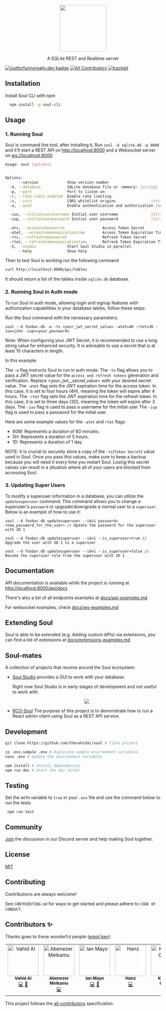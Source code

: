<p align="center">
    <img src='docs/logo.png' height='150px' style="">
    <p align="center">
        A SQLite REST and Realtime server
    </p>
</p>

[![justforfunnoreally.dev badge](https://img.shields.io/badge/justforfunnoreally-dev-9ff)](https://justforfunnoreally.dev)
[![All Contributors](https://img.shields.io/github/all-contributors/thevahidal/soul?color=ee8449&style=flat-square)](#contributors)
[![trackgit](https://us-central1-trackgit-analytics.cloudfunctions.net/token/ping/la8rmyedi6oogy87pxla)](https://trackgit.com)

## Installation

Install Soul CLI with npm

```bash
  npm install -g soul-cli
```

## Usage

### 1. Running Soul

Soul is command line tool, after installing it,
Run `soul -d sqlite.db -p 8000` and it'll start a REST API on [http://localhost:8000](http://localhost:8000) and a Websocket server on [ws://localhost:8000](ws://localhost:8000).

```bash
Usage: soul [options]


Options:
      --version             Show version number                        [boolean]
  -d, --database            SQLite database file or :memory: [string] [required]
  -p, --port                Port to listen on                           [number]
  -r, --rate-limit-enabled  Enable rate limiting                       [boolean]
  -c, --cors                CORS whitelist origins                [string]
  -a, --auth                Enable authentication and authorization [boolean]

  -iuu, --initialuserusername Initial user username               [string]
  -iup, --initialuserpassword Initial user password               [string]

  -ats, --accesstokensecret                 Access Token Secret                              [string]
  -atet, --accesstokenexpirationtime        Access Token Expiration Time                      [string]
  -rts, --refreshtokensecret                Refresh Token Secret                              [string]
  -rtet, --refreshtokenexpirationtime       Refresh Token Expiration Time                     [string]
  -S, --studio              Start Soul Studio in parallel
      --help                Show help

```

Then to test Soul is working run the following command

```bash
curl http://localhost:8000/api/tables
```

It should return a list of the tables inside `sqlite.db` database.

### 2. Running Soul in Auth mode

To run Soul in auth mode, allowing login and signup features with authorization capabilities in your database tables, follow these steps:

Run the Soul command with the necessary parameters:

```
soul --d foobar.db -a -ts <your_jwt_secret_value> -atet=4H -rtet=3D -iuu=john -iup=<your_password>
```

Note: When configuring your JWT Secret, it is recommended to use a long string value for enhanced security. It is advisable to use a secret that is at least 10 characters in length.

In this example:

The `-a` flag instructs Soul to run in auth mode.
The `-ts` flag allows you to pass a JWT secret value for the `access and refresh tokens` generation and verification. Replace <your_jwt\_\_secret_value> with your desired secret value.
The `-atet` flag sets the JWT expiration time for the access token. In this case, it is set to four hours (4H), meaning the token will expire after 4 hours.
The `-rtet` flag sets the JWT expiration time for the refresh token. In this case, it is set to three days (3D), meaning the token will expire after 3 days.
The `-iuu` flag is used to pass a username for the initial user
The `-iup` flag is used to pass a password for the initial user

Here are some example values for the `-atet` and `rtet` flags

- 60M: Represents a duration of 60 minutes.
- 5H: Represents a duration of 5 hours.
- 1D: Represents a duration of 1 day.

NOTE: It is crucial to securely store a copy of the `-ts`(`Token Secret`) value used in Soul. Once you pass this values, make sure to keep a backup because you will need it every time you restart Soul. Losing this secret values can result in a situation where all of your users are blocked from accessing Soul.

### 3. Updating Super Users

To modify a superuser information in a database, you can utilize the `updatesuperuser` command. This command allows you to change a superuser's `password` or upgrade/downgrade a normal user to a `superuser`. Below is an example of how to use it:

```
soul --d foobar.db updatesuperuser --id=1 password=<new_password_for_the_user> // Update the password for the superuser with ID 1

soul --d foobar.db updatesuperuser --id=1 --is_superuser=true // Upgrade the user with ID 1 to a superuser

soul --d foobar.db updatesuperuser --id=1 --is_superuser=false // Revoke the superuser role from the superuser with ID 1
```

## Documentation

API documentation is available while the project is running at [http://localhost:8000/api/docs](http://localhost:8000/api/docs)

There's also a list of all endpoints examples at [docs/api-examples.md](docs/api-examples.md)

For websocket examples, check [docs/ws-examples.md](docs/ws-examples.md)

## Extending Soul

Soul is able to be extended (e.g. Adding custom APIs) via extensions, you can find a list of extensions at [docs/extensions-examples.md](docs/extensions-examples.md)

## Soul-mates

A collection of projects that revolve around the Soul ecosystem.

- [Soul Studio](https://github.com/thevahidal/soul-studio) provides a GUI to work with your database.

  Right now Soul Studio is in early stages of development and not useful to work with.

    <p align="center">
        <img src='docs/soul-studio.png' style="">
    </p>

- [RCO-Soul](https://github.com/DeepBlueCLtd/RCO-Soul) The purpose of this project is to demonstrate how to run a React admin client using Soul as a REST API service.

## Development

```bash
git clone https://github.com/thevahidal/soul # Clone project

cp .env.sample .env # Duplicate sample environment variables
nano .env # Update the environment variables

npm install # Install dependencies
npm run dev # Start the dev server
```

## Testing

Set the `AUTH` variable to `true` in your `.env` file and use the command below to run the tests

```
 npm run test
```

## Community

[Join](https://bit.ly/soul-discord) the discussion in our Discord server and help making Soul together.

## License

[MIT](https://choosealicense.com/licenses/mit/)

## Contributing

Contributions are always welcome!

See `CONTRIBUTING.md` for ways to get started and please adhere to `CODE OF CONDUCT`.

## Contributors ✨

Thanks goes to these wonderful people ([emoji key](https://allcontributors.org/docs/en/emoji-key)):

<!-- ALL-CONTRIBUTORS-LIST:START - Do not remove or modify this section -->
<!-- prettier-ignore-start -->
<!-- markdownlint-disable -->
<table>
  <tbody>
    <tr>
      <td align="center" valign="top" width="14.28%"><a href="http://linktr.ee/thevahidal"><img src="https://avatars.githubusercontent.com/u/20302825?v=4?s=100" width="100px;" alt="Vahid Al"/><br /><sub><b>Vahid Al</b></sub></a><br /><a href="https://github.com/thevahidal/soul/commits?author=thevahidal" title="Code">💻</a> <a href="https://github.com/thevahidal/soul/pulls?q=is%3Apr+reviewed-by%3Athevahidal" title="Reviewed Pull Requests">👀</a></td>
      <td align="center" valign="top" width="14.28%"><a href="https://github.com/AbegaM"><img src="https://avatars.githubusercontent.com/u/70259638?v=4?s=100" width="100px;" alt="Abenezer Melkamu"/><br /><sub><b>Abenezer Melkamu</b></sub></a><br /><a href="https://github.com/thevahidal/soul/commits?author=AbegaM" title="Code">💻</a></td>
      <td align="center" valign="top" width="14.28%"><a href="https://github.com/IanMayo"><img src="https://avatars.githubusercontent.com/u/1108513?v=4?s=100" width="100px;" alt="Ian Mayo"/><br /><sub><b>Ian Mayo</b></sub></a><br /><a href="https://github.com/thevahidal/soul/commits?author=IanMayo" title="Code">💻</a> <a href="https://github.com/thevahidal/soul/pulls?q=is%3Apr+reviewed-by%3AIanMayo" title="Reviewed Pull Requests">👀</a></td>
      <td align="center" valign="top" width="14.28%"><a href="https://godot.id"><img src="https://avatars.githubusercontent.com/u/40712686?v=4?s=100" width="100px;" alt="Hanz"/><br /><sub><b>Hanz</b></sub></a><br /><a href="https://github.com/thevahidal/soul/commits?author=HanzCEO" title="Code">💻</a></td>
      <td align="center" valign="top" width="14.28%"><a href="https://github.com/KoenDG"><img src="https://avatars.githubusercontent.com/u/1440619?v=4?s=100" width="100px;" alt="Koen De Groote"/><br /><sub><b>Koen De Groote</b></sub></a><br /><a href="https://github.com/thevahidal/soul/commits?author=KoenDG" title="Code">💻</a></td>
      <td align="center" valign="top" width="14.28%"><a href="https://github.com/TahaKhanAbdalli"><img src="https://avatars.githubusercontent.com/u/50602678?v=4?s=100" width="100px;" alt="Muhammad Taha Khan"/><br /><sub><b>Muhammad Taha Khan</b></sub></a><br /><a href="https://github.com/thevahidal/soul/commits?author=TahaKhanAbdalli" title="Code">💻</a></td>
    </tr>
  </tbody>
</table>

<!-- markdownlint-restore -->
<!-- prettier-ignore-end -->

<!-- ALL-CONTRIBUTORS-LIST:END -->

This project follows the [all-contributors](https://github.com/all-contributors/all-contributors) specification.
